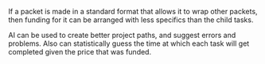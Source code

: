 If a packet is made in a standard format that allows it to wrap other packets, then funding for it can be arranged with less specifics than the child tasks.

AI can be used to create better project paths, and suggest errors and problems.  Also can statistically guess the time at which each task will get completed given the price that was funded.